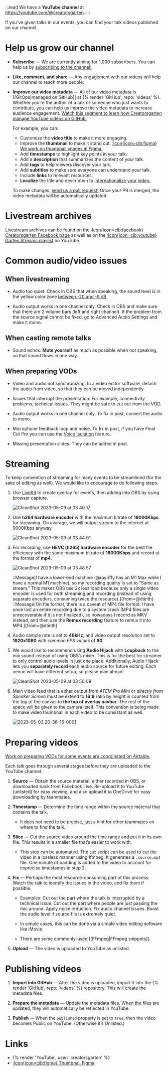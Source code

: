 :::lead
We have a **YouTube channel** at <https://youtube.com/@creatorsgarten>.
:::

If you’ve given talks in our events, you can find your talk videos published on our channel.

# Help us grow our channel

- **Subscribe** — We are currently aiming for 1,000 subscribers. You can help us by [subscribing to the channel!](https://youtube.com/@creatorsgarten).

- **Like, comment, and share** — Any engagement with our videos will help our channel to reach more people.

- **Improve our video metadata** — All of our video metadata is [[GitOps|managed on GitHub]] at {% render 'GitHub', repo: 'videos' %}. Whether you’re the author of a talk or someone who just wants to contribute, you can help us improve the video metadata to increase audience engagement. [Watch this segment to learn how Creatorsgarten manage YouTube videos on GitHub.](https://www.youtube.com/watch?v=GR2tKv93BDY&t=1502s)

  For example, you can:

  - Customize the **video title** to make it more engaging.
  - Improve the **thumbnail** to make it stand out. [:Icon{icon=cib:figma} We work on thumbnail images in Figma.][thumbfig]
  - Add **timestamps** to highlight key points in your talk.
  - Add a **description** that summarizes the content of your talk.
  - Add **tags** to help viewers discover your talk.
  - Add **subtitles** to make sure everyone can understand your talk.
  - Include **links** to relevant resources.
  - **Localize** the title and description to [internationalize your video.](https://notes.dt.in.th/LocalTalkInternationalization)

  To make changes, [send us a pull request!](https://github.com/creatorsgarten/videos/blob/main/CONTRIBUTING.md) Once your PR is merged, the video metadata will be automatically updated.

# Livestream archives

Livestream archives can be found on the [:Icon{icon=cib:facebook} Creatorsgarten Facebook page](https://www.facebook.com/creatorsgarten/videos/) as well as on the [:Icon{icon=cib:youtube} Garten Streams playlist][streams] on YouTube.

# Common audio/video issues

## When livestreaming

- Audio too quiet. Check in OBS that when speaking, the sound level is in the yellow color zone [between -20 and -9 dB](https://www.reddit.com/r/Twitch/comments/nctu56/best_sound_levels_for_obs/)

- Audio output works in one channel only. Check in OBS and make sure that there are 2 volume bars (left and right channel). If the problem from the source signal cannot be fixed, go to Advanced Audio Settings and make it mono.

## When casting remote talks

- Sound echos. **Mute yourself** as much as possible when not speaking, so that sound flows in one way.

## When preparing VODs

- Video and audio not synchronizing. In a video editor software, detach the audio from video, so that they can be moved independently.

- Issues that interrupt the presentation. For example, connectivity problems, technical issues. They might be safe to cut out from the VOD.

- Audio output works in one channel only. To fix in post, convert the audio to mono.

- Microphone feedback loop and noise. To fix in post, if you have Final Cut Pro you can use the [Voice Isolation](https://support.apple.com/guide/final-cut-pro/enhance-audio-verc1fab873/mac#:~:text=of%20equalization%20presets.-,Voice%20Isolation,-%3A%20Prioritizes%20human) feature.

- Missing presentation slides. They can be added in post.

# Streaming

To keep convention of streaming for many events to be streamlined (for the sake of editing as well). We would like to encourage to do following steps.

1. Use [LiveKit](https://github.com/creatorsgarten/livekit) to create overlay for events, then adding into OBS by using browser capture.

   ![CleanShot 2023-05-09 at 03 40 17](https://user-images.githubusercontent.com/22584594/236905447-f2e92ea5-f75d-4198-a057-1320b2aa3ab1.png)

2. Use **h264 hardware encoder** with the maximum bitrate of **18000Kbps** for streaming. On avarage, we will output stream to the internet at 9000Kbps anyway.

   ![CleanShot 2023-05-09 at 03 44 01](https://user-images.githubusercontent.com/22584594/236906138-b45dc7e0-2611-4caa-8342-beb8cd36627e.png)

3. For recording, use **HEVC (h265) hardware encoder** for the best file efficiency with the same maximum bitrate of **18000Kbps** and record at the format of **mp4**.

   ![CleanShot 2023-05-09 at 03 48 57](https://user-images.githubusercontent.com/22584594/236907154-26f745a0-0f3f-497c-8ec1-1dd5959fcb59.png)

   ::Message[I have a lower-end machine (@rayriffy has an M1 Max while I have a normal M1 machine), so my recording quality is set to “Same as stream.” This makes OBS use 2x less load because only a single video encoder is used for both streaming and recording (instead of using separate encoders, consuming twice the resource).]{from=@dtinth}
   ::Message[On file format, there is a caveat of MP4 file format. I have once lost an entire recording due to a system crash (MP4 files are unrecoverable if it is not finalized), so nowadays I record as MKV instead, and then use the **Remux recording** feature to remux it into MP4.]{from=@dtinth}

4. Audio sample rate is set to **48kHz**, and video output resolution set to **1920x1080** with *common FPS values* of **60**

5. We would like to recommend using **Audio Hijack** with **Loopback** to the mix sound instead of using OBS’s mixer. This is for the best for streamer to only control audio levels in just one place. Additionally, Audio Hijack lets you **separately record** each audio source for future editing. Each venue will have different setup, so please plan ahead.

   ![CleanShot 2023-05-09 at 03 50 09](https://user-images.githubusercontent.com/22584594/236907486-5141eba5-41a0-44f5-9c60-48ef9c8ee8cf.png)

6. Main video feed that is either output from *ATEM Pro Mini* or *directly from Speaker Screen* must be extend to **16:9** ratio by height is counted from the top of the canvas to **the top of overlay navbar**. The rest of the space will be given to the camera itself. This convention is being made to make video thumbnail in each video to be consistant as well.

   ![2023-05-03 20-36-16-0001](https://user-images.githubusercontent.com/22584594/236909087-05c89d36-4018-4165-b5ab-508046951f1a.png)


# Preparing videos

[Work on preparing VODs for some events are coordinated on Airtable.](https://airtable.com/shru5fGOzjhHHxo05)

Each talk goes through several stages before they are uploaded to the YouTube channel.

   1. **Source** — Obtain the source material, either recorded in OBS, or downloaded back from Facebook Live. Re-upload it to YouTube (unlisted) for easy viewing, and also upload it to OneDrive for easy downloading by teammates.

   2. **Timestamp** — Determine the time range within the source material that contains the talk.

        - It does not need to be precise, just a hint for other teammates on where to find the talk.

   3. **Slice** — Cut the source video around the time range and put it in its own file. This results in a smaller file that’s easier to work with.

        - This step can be automated. The [`cut`](https://github.com/creatorsgarten/videos/blob/main/bin/cut) script can be used to cut the video in a lossless manner using ffmpeg. It generates a `.source.mp4` file. One minute of padding is added to the video to account for imprecise timestamps in step 2.

   4. **Fix** — Perhaps the most resource-consuming part of this process. Watch the talk to identify the issues in the video, and fix them if possible.

        - Examples: Cut out the part where the talk is interrupted by a technical issue. Cut out the part where people are just passing the mic around. Apply noise reduction. Fix audio channel issues. Boost the audio level if source file is extremely quiet.

        - In simple cases, this can be done via a simple video editing software like iMovie.

        - There are some commonly-used [[FFmpeg|FFmpeg snippets]].

   5. **Upload** — The video is uploaded to YouTube as unlisted.

# Publishing videos

1. **Import into GitHub** — After the video is uploaded, import it into the {% render 'GitHub', repo: 'videos' %} repository. This will create the metadata files.

2. **Prepare the metadata** — Update the metadata files. When the files are updated, they will automatically be reflected in YouTube.

3. **Publish** — When the `published` property is set to `true`, then the video becomes Public on YouTube. (Otherwise it’s Unlisted.)

# Links

- {% render 'YouTube', user: 'creatorsgarten' %}
- [:Icon{icon=cib:figma} Thumbnail Figma][thumbfig]

[thumbfig]: https://www.figma.com/file/Lg0A78Zwm1T4rtcDljsIfK/Video-thumbnails?node-id=0-1&t=EIr6PBojoDVot7c5-0
[streams]: https://www.youtube.com/playlist?list=PLTuz2sLvbRpwkoLi0AYDwdABU5dhkoGIr
